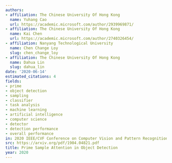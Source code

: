 ```yaml
---
authors:
- affiliation: The Chinese University Of Hong Kong
  name: Yuhang Cao
  url: https://academic.microsoft.com/author/2939969871/
- affiliation: The Chinese University Of Hong Kong
  name: Kai Chen
  url: https://academic.microsoft.com/author/2740326454/
- affiliation: Nanyang Technological University
  name: Chen Change Loy
  slug: chen_change_loy
- affiliation: The Chinese University Of Hong Kong
  name: Dahua Lin
  slug: dahua_lin
date: '2020-06-14'
estimated_citations: 4
fields:
- prime
- object detection
- sampling
- classifier
- task analysis
- machine learning
- artificial intelligence
- computer science
- detector
- detection performance
- overall performance
in: 2020 IEEE/CVF Conference on Computer Vision and Pattern Recognition (CVPR)
src: https://arxiv.org/pdf/1904.04821.pdf
title: Prime Sample Attention in Object Detection
year: 2020
---
```

